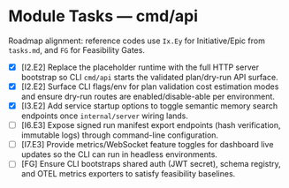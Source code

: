 # Module Tasks — cmd/api

Roadmap alignment: reference codes use `Ix.Ey` for Initiative/Epic from `tasks.md`, and `FG` for Feasibility Gates.

- [x] [I2.E2] Replace the placeholder runtime with the full HTTP server bootstrap so CLI `cmd/api` starts the validated plan/dry-run API surface.
- [x] [I2.E2] Surface CLI flags/env for plan validation cost estimation modes and ensure dry-run routes are enabled/disable-able per environment.
- [x] [I3.E2] Add service startup options to toggle semantic memory search endpoints once `internal/server` wiring lands.
- [ ] [I6.E3] Expose signed run manifest export endpoints (hash verification, immutable logs) through command-line configuration.
- [ ] [I7.E3] Provide metrics/WebSocket feature toggles for dashboard live updates so the CLI can run in headless environments.
- [ ] [FG] Ensure CLI bootstraps shared auth (JWT secret), schema registry, and OTEL metrics exporters to satisfy feasibility baselines.
